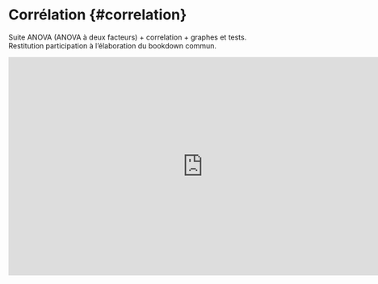 # Corrélation {#correlation}



Suite ANOVA (ANOVA à deux facteurs) + correlation + graphes et tests. Restitution participation à l’élaboration du bookdown commun.


<!--html_preserve--><iframe src="https://www.youtube.com/embed/4EWKAoKGAyg" width="770" height="433" frameborder="0" allowfullscreen=""></iframe><!--/html_preserve-->
